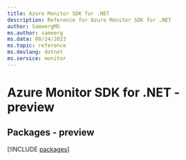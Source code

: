 ```yaml
---
title: Azure Monitor SDK for .NET
description: Reference for Azure Monitor SDK for .NET
author: SameergMS
ms.author: sameerg
ms.data: 08/24/2023
ms.topic: reference
ms.devlang: dotnet
ms.service: monitor
---
```

# Azure Monitor SDK for .NET - preview
## Packages - preview
[!INCLUDE [packages](monitor-index.md)]